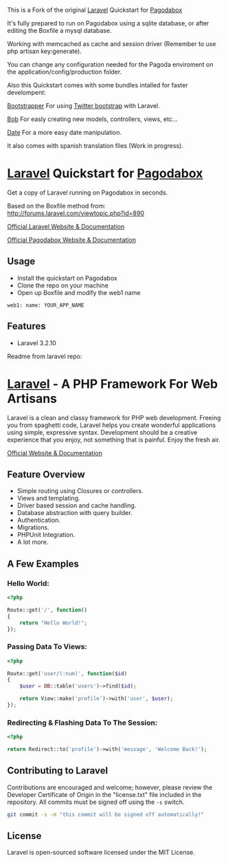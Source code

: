 This is a Fork of the original [Laravel](http://laravel.com) Quickstart for [Pagodabox](https://pagodabox.com/)

It's fully prepared to run on Pagodabox using a sqlite database, or after editing the Boxfile a mysql database.

Working with memcached as cache and session driver (Remember to use php artisan key:generate).

You can change any configuration needed for the Pagoda enviroment on the application/config/production folder.

Also this Quickstart comes with some bundles intalled for faster develompent:

[Bootstrapper](https://github.com/patricktalmadge/bootstrapper) For using [Twitter bootstrap](http://twitter.github.com/bootstrap/) with Laravel.

[Bob](http://daylerees.github.com/laravel-bob/) For easly creating new models, controllers, views, etc...

[Date](https://github.com/swt83/laravel-date) For a more easy date manipulation.

It also comes with spanish translation files (Work in progress).


# [Laravel](http://laravel.com) Quickstart for [Pagodabox](https://pagodabox.com/)

Get a copy of Laravel running on Pagodabox in seconds.

Based on the Boxfile method from: http://forums.laravel.com/viewtopic.php?id=890

[Official Laravel Website & Documentation](http://laravel.com)

[Official Pagodabox Website & Documentation](https://pagodabox.com/)

## Usage

- Install the quickstart on Pagodabox
- Clone the repo on your machine
- Open up Boxfile and modify the web1 name

``web1:
  name: YOUR_APP_NAME``

## Features

- Laravel 3.2.10


Readme from laravel repo:

# [Laravel](http://laravel.com) - A PHP Framework For Web Artisans

Laravel is a clean and classy framework for PHP web development. Freeing you
from spaghetti code, Laravel helps you create wonderful applications using
simple, expressive syntax. Development should be a creative experience that you
enjoy, not something that is painful. Enjoy the fresh air.

[Official Website & Documentation](http://laravel.com)

## Feature Overview

- Simple routing using Closures or controllers.
- Views and templating.
- Driver based session and cache handling.
- Database abstraction with query builder.
- Authentication.
- Migrations.
- PHPUnit Integration.
- A lot more.

## A Few Examples

### Hello World:

```php
<?php

Route::get('/', function()
{
	return "Hello World!";
});
```

### Passing Data To Views:

```php
<?php

Route::get('user/(:num)', function($id)
{
	$user = DB::table('users')->find($id);

	return View::make('profile')->with('user', $user);
});
```

### Redirecting & Flashing Data To The Session:

```php
<?php

return Redirect::to('profile')->with('message', 'Welcome Back!');
```

## Contributing to Laravel

Contributions are encouraged and welcome; however, please review the Developer
Certificate of Origin in the "license.txt" file included in the repository. All
commits must be signed off using the `-s` switch.

```bash
git commit -s -m "this commit will be signed off automatically!"
```

## License

Laravel is open-sourced software licensed under the MIT License.
